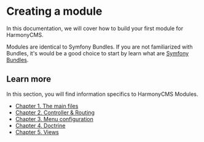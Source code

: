 # Creating a module

In this documentation, we will cover how to build your first module for HarmonyCMS.

Modules are identical to Symfony Bundles. If you are not familiarized with Bundles, it's would be a good choice to start by learn what are [Symfony Bundles](https://symfony.com/doc/master/bundles.html).

## Learn more

In this section, you will find information specifics to HarmonyCMS Modules.

* [Chapter 1. The main files](main-files.md)
* [Chapter 2. Controller & Routing](controller-routing.md)
* [Chapter 3. Menu configuration](menu-configuration.md)
* [Chapter 4. Doctrine](doctrine.md)
* [Chapter 5. Views](views.md)



